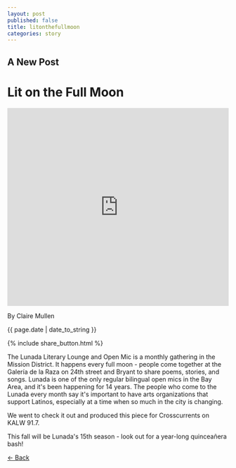 ```yaml
---
layout: post
published: false
title: litonthefullmoon
categories: story
---
```


## A New Post

<div class="post-image" style="background-image:url('https://www.flickr.com/photos/39463935@N02/13767007975/');">
<h1 class="post-title">Lit on the Full Moon</h1>
</div>
 
<iframe width="100%" height="450" scrolling="no" frameborder="no" src="https://w.soundcloud.com/player/?url=https%3A//api.soundcloud.com/tracks/144098479&amp;auto_play=false&amp;hide_related=false&amp;visual=true"></iframe>
 
<p class="author"> By Claire Mullen </p>
<p class="meta">{{ page.date | date_to_string }}</p>
 
{% include share_button.html %}
 
<div class="padding">
 
<p>The Lunada Literary Lounge and Open Mic is a monthly gathering in the Mission District. It happens every full moon - people come together at the Galería de la Raza on 24th street and Bryant to share poems, stories, and songs. Lunada is one of the only regular bilingual open mics in the Bay Area, and it's been happening for 14 years. The people who come to the Lunada every month say it's important to have arts organizations that support Latinos, especially at a time when so much in the city is changing.</p>
 
<p>We went to check it out and produced this piece for Crosscurrents on KALW 91.7.</p>
 
<p>This fall will be Lunada's 15th season - look out for a year-long quinceañera bash!</p>
 
 
</div>
 
<p class="back-arrow"><a href="/">&larr; Back</a></p>
 
<input type="hidden" class="post_location" name="post_location" value="LOCATION GOES HERE">
